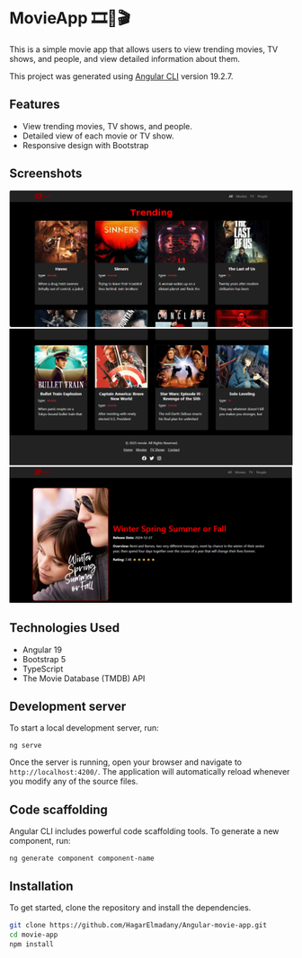 # MovieApp 🎞🎥🎬

This is a simple movie app that allows users to view trending movies, TV shows, and people, and view detailed information about them.

This project was generated using [Angular CLI](https://github.com/angular/angular-cli) version 19.2.7.

## Features

- View trending movies, TV shows, and people.
- Detailed view of each movie or TV show.
- Responsive design with Bootstrap

## Screenshots

![Home Screen](./src/assets/1.PNG)
![Home Screen](./src/assets/2.PNG)
![Movie Details](./src/assets/6.PNG)

## Technologies Used

- Angular 19
- Bootstrap 5
- TypeScript
- The Movie Database (TMDB) API

## Development server

To start a local development server, run:

```
ng serve
```

Once the server is running, open your browser and navigate to `http://localhost:4200/`. The application will automatically reload whenever you modify any of the source files.

## Code scaffolding

Angular CLI includes powerful code scaffolding tools. To generate a new component, run:

```
ng generate component component-name
```


## Installation

To get started, clone the repository and install the dependencies.

```bash
git clone https://github.com/HagarElmadany/Angular-movie-app.git
cd movie-app
npm install